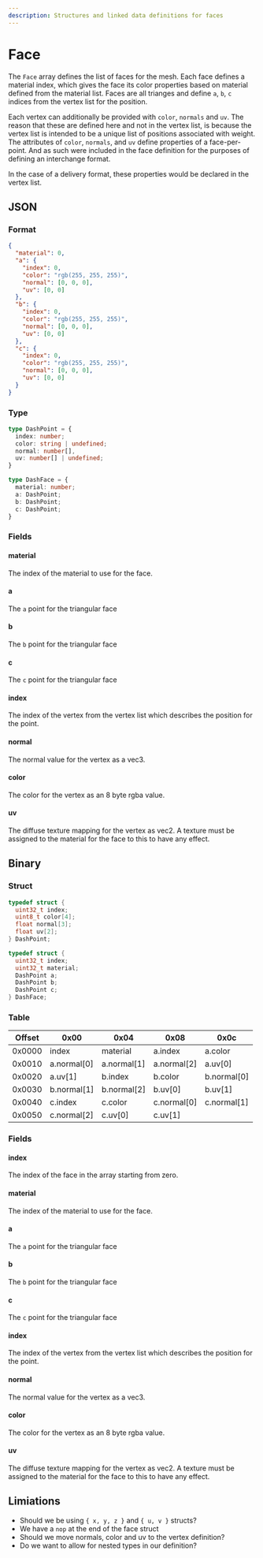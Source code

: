 ```yaml
---
description: Structures and linked data definitions for faces
---
```


# Face

The `Face` array defines the list of faces for the mesh. Each face defines a material index,
which gives the face its color properties based on material defined from the material list.
Faces are all trianges and define `a`, `b`, `c` indices from the vertex list for the position.

Each vertex can additionally be provided with `color`, `normals` and `uv`. The reason that 
these are defined here and not in the vertex list, is because the vertex list is intended to
be a unique list of positions associated with weight. The attributes of `color`, `normals`, 
and `uv` define properties of a face-per-point. And as such were included in the face
definition for the purposes of defining an interchange format. 

In the case of a delivery format, these properties would be declared in the vertex list.

## JSON

### Format

```json
{
  "material": 0,
  "a": {
    "index": 0,
    "color": "rgb(255, 255, 255)",
    "normal": [0, 0, 0],
    "uv": [0, 0]
  },
  "b": {
    "index": 0,
    "color": "rgb(255, 255, 255)",
    "normal": [0, 0, 0],
    "uv": [0, 0]
  },
  "c": {
    "index": 0,
    "color": "rgb(255, 255, 255)",
    "normal": [0, 0, 0],
    "uv": [0, 0]
  }
}
```

### Type

```typescript
type DashPoint = {
  index: number;
  color: string | undefined;
  normal: number[],
  uv: number[] | undefined;
}

type DashFace = {
  material: number;
  a: DashPoint;
  b: DashPoint;
  c: DashPoint;
}
```

### Fields

#### material

The index of the material to use for the face.

#### a

The `a` point for the triangular face

#### b

The `b` point for the triangular face

#### c

The `c` point for the triangular face

#### index

The index of the vertex from the vertex list which describes the position for the point.

#### normal

The normal value for the vertex as a vec3. 

#### color

The color for the vertex as an 8 byte rgba value. 

#### uv

The diffuse texture mapping for the vertex as vec2. A texture must be assigned 
to the material for the face to this to have any effect. 


## Binary

### Struct

```c
typedef struct {
  uint32_t index;
  uint8_t color[4];
  float normal[3];
  float uv[2];
} DashPoint;

typedef struct {
  uint32_t index;
  uint32_t material;
  DashPoint a;
  DashPoint b;
  DashPoint c;
} DashFace;
```

### Table


| Offset | 0x00  | 0x04  | 0x08       | 0x0c       |
| ------ | ----- | ----- | ---------- | ---------- |
| 0x0000 | index | material | a.index | a.color |
| 0x0010 | a.normal[0] | a.normal[1] | a.normal[2] | a.uv[0] |
| 0x0020 | a.uv[1] | b.index | b.color | b.normal[0] |
| 0x0030 | b.normal[1] | b.normal[2] | b.uv[0] | b.uv[1] |
| 0x0040 | c.index | c.color | c.normal[0] | c.normal[1] |
| 0x0050 | c.normal[2] | c.uv[0] | c.uv[1] |  |

### Fields

#### index

The index of the face in the array starting from zero.

#### material

The index of the material to use for the face.

#### a

The `a` point for the triangular face

#### b

The `b` point for the triangular face

#### c

The `c` point for the triangular face

#### index

The index of the vertex from the vertex list which describes the position for the point.

#### normal

The normal value for the vertex as a vec3. 

#### color

The color for the vertex as an 8 byte rgba value. 

#### uv

The diffuse texture mapping for the vertex as vec2. A texture must be assigned 
to the material for the face to this to have any effect. 


## Limiations

- Should we be using `{ x, y, z }` and `{ u, v }` structs?
- We have a `nop` at the end of the face struct
- Should we move normals, color and uv to the vertex definition?
- Do we want to allow for nested types in our definition?
